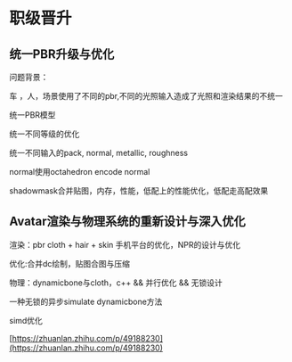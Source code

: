# 职级晋升

## 统一PBR升级与优化

问题背景：

车 ，人，场景使用了不同的pbr,不同的光照输入造成了光照和渲染结果的不统一

统一PBR模型

统一不同等级的优化

统一不同输入的pack, normal, metallic, roughness

normal使用octahedron encode normal 

shadowmask合并贴图，内存，性能，低配上的性能优化，低配走高配效果

## Avatar渲染与物理系统的重新设计与深入优化

渲染：pbr cloth + hair + skin 手机平台的优化，NPR的设计与优化

优化:合并dc绘制，贴图合图与压缩

物理：dynamicbone与cloth，c++ && 并行优化 && 无锁设计



一种无锁的异步simulate dynamicbone方法

simd优化

[https://zhuanlan.zhihu.com/p/49188230](https://zhuanlan.zhihu.com/p/49188230)

